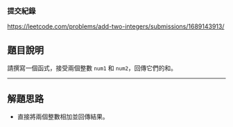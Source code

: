 ### 提交紀錄  
https://leetcode.com/problems/add-two-integers/submissions/1689143913/

## 題目說明

請撰寫一個函式，接受兩個整數 `num1` 和 `num2`，回傳它們的和。

---

## 解題思路

- 直接將兩個整數相加並回傳結果。

  
